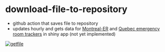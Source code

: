 # download-file-to-repository
* github action that saves file to repository 
* updates hourly and gets data for <a href = "https://github.com/jlomako/Montreal-ER">Montreal-ER</a> and <a href="https://github.com/jlomako/quebec-emergency-rooms">Quebec emergency room trackers</a> in shiny app (not yet implemented)

[![getfile](https://github.com/jlomako/get-pdf/actions/workflows/main.yml/badge.svg)](https://github.com/jlomako/get-pdf/actions/workflows/main.yml)
